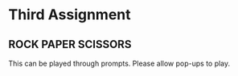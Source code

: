 # Third Assignment 
## ROCK PAPER SCISSORS
This can be played through prompts. Please allow pop-ups to play. 